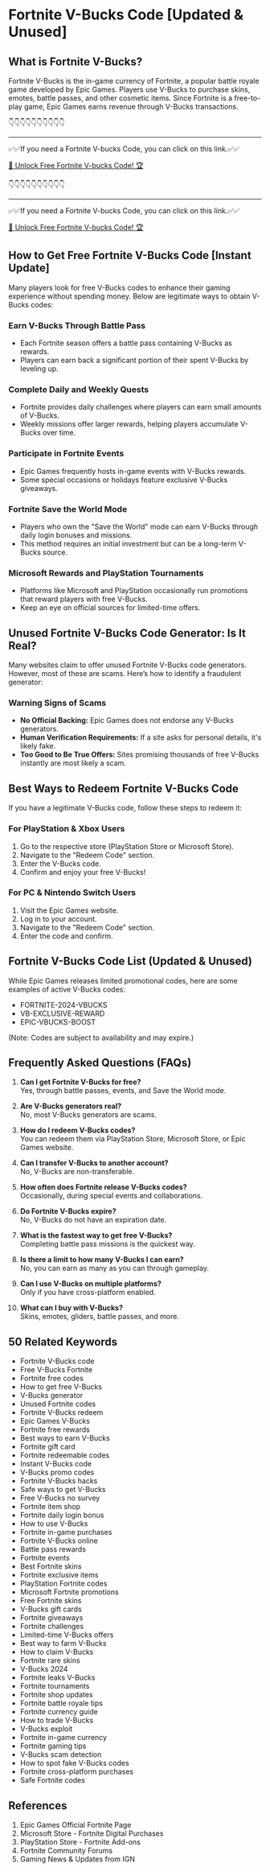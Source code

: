 # Fortnite V-Bucks Code [Updated & Unused]

## What is Fortnite V-Bucks?

Fortnite V-Bucks is the in-game currency of Fortnite, a popular battle royale game developed by Epic Games. Players use V-Bucks to purchase skins, emotes, battle passes, and other cosmetic items. Since Fortnite is a free-to-play game, Epic Games earns revenue through V-Bucks transactions.


👇👇👇👇👇👇👇👇👇👇

---

✅✅If you need a  Fortnite V-bucks Code, you can click on this link.✅✅

[🚀 Unlock Free Fortnite V-bucks Code! 🏆 ](https://therewardgate.com/free-fortnite-code/)

👇👇👇👇👇👇👇👇👇👇

---

✅✅If you need a  Fortnite V-bucks Code, you can click on this link.✅✅

[🚀 Unlock Free Fortnite V-bucks Code! 🏆 ](https://therewardgate.com/free-fortnite-code/)


## How to Get Free Fortnite V-Bucks Code [Instant Update]

Many players look for free V-Bucks codes to enhance their gaming experience without spending money. Below are legitimate ways to obtain V-Bucks codes:

### Earn V-Bucks Through Battle Pass
- Each Fortnite season offers a battle pass containing V-Bucks as rewards.
- Players can earn back a significant portion of their spent V-Bucks by leveling up.

### Complete Daily and Weekly Quests
- Fortnite provides daily challenges where players can earn small amounts of V-Bucks.
- Weekly missions offer larger rewards, helping players accumulate V-Bucks over time.

### Participate in Fortnite Events
- Epic Games frequently hosts in-game events with V-Bucks rewards.
- Some special occasions or holidays feature exclusive V-Bucks giveaways.

### Fortnite Save the World Mode
- Players who own the "Save the World" mode can earn V-Bucks through daily login bonuses and missions.
- This method requires an initial investment but can be a long-term V-Bucks source.

### Microsoft Rewards and PlayStation Tournaments
- Platforms like Microsoft and PlayStation occasionally run promotions that reward players with free V-Bucks.
- Keep an eye on official sources for limited-time offers.

## Unused Fortnite V-Bucks Code Generator: Is It Real?

Many websites claim to offer unused Fortnite V-Bucks code generators. However, most of these are scams. Here’s how to identify a fraudulent generator:

### Warning Signs of Scams
- **No Official Backing:** Epic Games does not endorse any V-Bucks generators.
- **Human Verification Requirements:** If a site asks for personal details, it's likely fake.
- **Too Good to Be True Offers:** Sites promising thousands of free V-Bucks instantly are most likely a scam.

## Best Ways to Redeem Fortnite V-Bucks Code

If you have a legitimate V-Bucks code, follow these steps to redeem it:

### For PlayStation & Xbox Users
1. Go to the respective store (PlayStation Store or Microsoft Store).
2. Navigate to the "Redeem Code" section.
3. Enter the V-Bucks code.
4. Confirm and enjoy your free V-Bucks!

### For PC & Nintendo Switch Users
1. Visit the Epic Games website.
2. Log in to your account.
3. Navigate to the "Redeem Code" section.
4. Enter the code and confirm.

## Fortnite V-Bucks Code List (Updated & Unused)

While Epic Games releases limited promotional codes, here are some examples of active V-Bucks codes:
- FORTNITE-2024-VBUCKS
- VB-EXCLUSIVE-REWARD
- EPIC-VBUCKS-BOOST

(Note: Codes are subject to availability and may expire.)

## Frequently Asked Questions (FAQs)

1. **Can I get Fortnite V-Bucks for free?**  
   Yes, through battle passes, events, and Save the World mode.

2. **Are V-Bucks generators real?**  
   No, most V-Bucks generators are scams.

3. **How do I redeem V-Bucks codes?**  
   You can redeem them via PlayStation Store, Microsoft Store, or Epic Games website.

4. **Can I transfer V-Bucks to another account?**  
   No, V-Bucks are non-transferable.

5. **How often does Fortnite release V-Bucks codes?**  
   Occasionally, during special events and collaborations.

6. **Do Fortnite V-Bucks expire?**  
   No, V-Bucks do not have an expiration date.

7. **What is the fastest way to get free V-Bucks?**  
   Completing battle pass missions is the quickest way.

8. **Is there a limit to how many V-Bucks I can earn?**  
   No, you can earn as many as you can through gameplay.

9. **Can I use V-Bucks on multiple platforms?**  
   Only if you have cross-platform enabled.

10. **What can I buy with V-Bucks?**  
    Skins, emotes, gliders, battle passes, and more.

## 50 Related Keywords

- Fortnite V-Bucks code
- Free V-Bucks Fortnite
- Fortnite free codes
- How to get free V-Bucks
- V-Bucks generator
- Unused Fortnite codes
- Fortnite V-Bucks redeem
- Epic Games V-Bucks
- Fortnite free rewards
- Best ways to earn V-Bucks
- Fortnite gift card
- Fortnite redeemable codes
- Instant V-Bucks code
- V-Bucks promo codes
- Fortnite V-Bucks hacks
- Safe ways to get V-Bucks
- Free V-Bucks no survey
- Fortnite item shop
- Fortnite daily login bonus
- How to use V-Bucks
- Fortnite in-game purchases
- Fortnite V-Bucks online
- Battle pass rewards
- Fortnite events
- Best Fortnite skins
- Fortnite exclusive items
- PlayStation Fortnite codes
- Microsoft Fortnite promotions
- Free Fortnite skins
- V-Bucks gift cards
- Fortnite giveaways
- Fortnite challenges
- Limited-time V-Bucks offers
- Best way to farm V-Bucks
- How to claim V-Bucks
- Fortnite rare skins
- V-Bucks 2024
- Fortnite leaks V-Bucks
- Fortnite tournaments
- Fortnite shop updates
- Fortnite battle royale tips
- Fortnite currency guide
- How to trade V-Bucks
- V-Bucks exploit
- Fortnite in-game currency
- Fortnite gaming tips
- V-Bucks scam detection
- How to spot fake V-Bucks codes
- Fortnite cross-platform purchases
- Safe Fortnite codes

## References

1. Epic Games Official Fortnite Page  
2. Microsoft Store - Fortnite Digital Purchases  
3. PlayStation Store - Fortnite Add-ons  
4. Fortnite Community Forums  
5. Gaming News & Updates from IGN  

